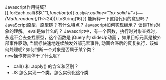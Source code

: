 Javascript作用链域?  
[].forEach.call($$("*"),function(a){ a.style.outline="1px solid #"+(~~(Math.random()*(1<<24))).toString(16) }) 能解释一下这段代码的意思吗？
JavaScript原型，原型链 ? 有什么特点？
Javascript如何实现继承？
谈谈This对象的理解。
eval是做什么的？
Javascript中，有一个函数，执行时对象查找时，永远不会去查找原型，这个函数是 
jQuery 的 slideUp动画 ，如果目标元素是被外部事件驱动, 当鼠标快速地连续触发外部元素事件, 动画会滞后的反复执行，该如何处理呢?
如何判断一个对象是否属于某个类？  
new操作符具体干了什么呢?  
* .call() 和 .apply() 的含义和区别？  
* JS 怎么实现一个类。怎么实例化这个类
